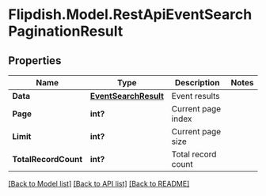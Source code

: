 # Flipdish.Model.RestApiEventSearchPaginationResult
## Properties

Name | Type | Description | Notes
------------ | ------------- | ------------- | -------------
**Data** | [**EventSearchResult**](EventSearchResult.md) | Event results | 
**Page** | **int?** | Current page index | 
**Limit** | **int?** | Current page size | 
**TotalRecordCount** | **int?** | Total record count | 

[[Back to Model list]](../README.md#documentation-for-models) [[Back to API list]](../README.md#documentation-for-api-endpoints) [[Back to README]](../README.md)


